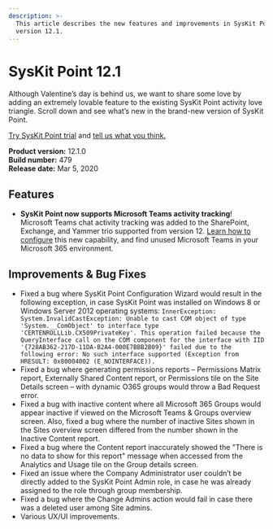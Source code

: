 ```yaml
---
description: >-
  This article describes the new features and improvements in SysKit Point
  version 12.1.
---
```


# SysKit Point 12.1

Although Valentine’s day is behind us, we want to share some love by adding an extremely lovable feature to the existing SysKit Point activity love triangle. Scroll down and see what’s new in the brand-new version of SysKit Point.

[Try SysKit Point trial](https://www.syskit.com/products/point/request-a-free-trial/) and [tell us what you think.](https://www.syskit.com/company/contact-us/)

**Product version:** 12.1.0  
**Build number:** 479  
**Release date:** Mar 5, 2020

## Features

* **SysKit Point now supports Microsoft Teams activity tracking**! Microsoft Teams chat activity tracking was added to the SharePoint, Exchange, and Yammer trio supported from version 12. [Learn how to configure](../common-tasks/microsoft-teams-activity.md) this new capability, and find unused Microsoft Teams in your Microsoft 365 environment.

## Improvements & Bug Fixes

* Fixed a bug where SysKit Point Configuration Wizard would result in the following exception, in case SysKit Point was installed on Windows 8 or Windows Server 2012 operating systems: `InnerException: System.InvalidCastException: Unable to cast COM object of type 'System.__ComObject' to interface type 'CERTENROLLLib.CX509PrivateKey'. This operation failed because the QueryInterface call on the COM component for the interface with IID '{728AB362-217D-11DA-B2A4-000E7BBB2B09}' failed due to the following error: No such interface supported (Exception from HRESULT: 0x80004002 (E_NOINTERFACE)).`
* Fixed a bug where generating permissions reports – Permissions Matrix report, Externally Shared Content report, or Permissions tile on the Site Details screen – with dynamic O365 groups would throw a Bad Request error.
* Fixed a bug with inactive content where all Microsoft 365 Groups would appear inactive if viewed on the Microsoft Teams & Groups overview screen. Also, fixed a bug where the number of inactive Sites shown in the Sites overview screen differed from the number shown in the Inactive Content report.
* Fixed a bug where the Content report inaccurately showed the "There is no data to show for this report" message when accessed from the Analytics and Usage tile on the Group details screen.
* Fixed an issue where the Company Administrator user couldn’t be directly added to the SysKit Point Admin role, in case he was already assigned to the role through group membership.
* Fixed a bug where the Change Admins action would fail in case there was a deleted user among Site admins.
* Various UX/UI improvements.

